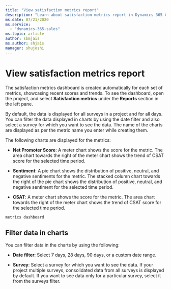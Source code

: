 ```yaml
---
title: "View satisfaction metrics report"
description: "Learn about satisfaction metrics report in Dynamics 365 Customer Voice."
ms.date: 07/21/2020
ms.service:
  - "dynamics-365-sales"
ms.topic: article
author: sbmjais
ms.author: shjais
manager: shujoshi
---
```


# View satisfaction metrics report

The satisfaction metrics dashboard is created automatically for each set of metrics, showcasing recent scores and trends. To see the dashboard, open the project, and select **Satisfaction metrics** under the **Reports** section in the left pane.

By default, the data is displayed for all surveys in a project and for all days. You can filter the data displayed in charts by using the date filter and also select a survey for which you want to see the data. The name of the charts are displayed as per the metric name you enter while creating them.

The following charts are displayed for the metrics:

- **Net Promoter Score**: A meter chart shows the score for the metric. The area chart towards the right of the meter chart shows the trend of CSAT score for the selected time period.

- **Sentiment**: A pie chart shows the distribution of positive, neutral, and negative sentiments for the metric. The stacked column chart towards the right of the pie chart shows the distribution of positive, neutral, and negative sentiment for the selected time period.

- **CSAT**: A meter chart shows the score for the metric. The area chart towards the right of the meter chart shows the trend of CSAT score for the selected time period.

`metrics dashboard`

## Filter data in charts

You can filter data in the charts by using the following:

- **Date filter**: Select 7 days, 28 days, 90 days, or a custom date range.

- **Survey**: Select a survey for which you want to see the data. If your project multiple surveys, consolidated data from all surveys is displayed by default. If you want to see data only for a particular survey, select it from the surveys filter. 

